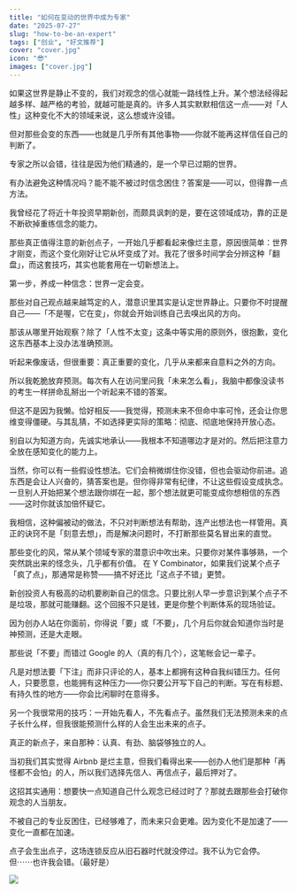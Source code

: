 ```yaml
---
title: "如何在变动的世界中成为专家"
date: "2025-07-27"
slug: "how-to-be-an-expert"
tags: ["创业", "好文推荐"]
cover: "cover.jpg"
icon: "😎"
images: ["cover.jpg"]
---
```

如果这世界是静止不变的，我们对观念的信心就能一路线性上升。某个想法经得起越多样、越严格的考验，就越可能是真的。许多人其实默默相信这一点——对「人性」这种变化不大的领域来说，这么想或许没错。



但对那些会变的东西——也就是几乎所有其他事物——你就不能再这样信任自己的判断了。



专家之所以会错，往往是因为他们精通的，是一个早已过期的世界。



有办法避免这种情况吗？能不能不被过时信念困住？答案是——可以，但得靠一点方法。



我曾经花了将近十年投资早期新创，而颇具讽刺的是，要在这领域成功，靠的正是不断砍掉重练信念的能力。



那些真正值得注意的新创点子，一开始几乎都看起来像烂主意，原因很简单：世界才刚变，而这个变化刚好让它从坏变成了对。我花了很多时间学会分辨这种「翻盘」，而这套技巧，其实也能套用在一切新想法上。



第一步，养成一种信念：世界一定会变。



那些对自己观点越来越笃定的人，潜意识里其实是认定世界静止。只要你不时提醒自己——「不是喔，它在变」，你就会开始训练自己去嗅出风的方向。



那该从哪里开始观察？除了「人性不太变」这条中等实用的原则外，很抱歉，变化这东西基本上没办法准确预测。



听起来像废话，但很重要：真正重要的变化，几乎从来都来自意料之外的方向。



所以我乾脆放弃预测。每次有人在访问里问我「未来怎么看」，我脑中都像没读书的考生一样拼命乱掰出一个听起来不错的答案。



但这不是因为我懒。恰好相反——我觉得，预测未来不但命中率可怜，还会让你思维变得僵硬。与其乱猜，不如选择更实际的策略：彻底、彻底地保持开放心态。



别自以为知道方向，先诚实地承认——我根本不知道哪边才是对的。然后把注意力全放在感知变化的能力上。



当然，你可以有一些假设性想法。它们会稍微绑住你没错，但也会驱动你前进。追东西是会让人兴奋的，猜答案也是。但你得非常有纪律，不让这些假设变成执念。
一旦别人开始把某个想法跟你绑在一起，那个想法就更可能变成你想相信的东西——这时你就该加倍怀疑它。



我相信，这种偏被动的做法，不只对判断想法有帮助，连产出想法也一样管用。真正的诀窍不是「刻意去想」，而是解决问题时，不打断那些莫名冒出来的直觉。



那些变化的风，常从某个领域专家的潜意识中吹出来。只要你对某件事够熟，一个突然跳出来的怪念头，几乎都有价值。
在 Y Combinator，如果我们说某个点子「疯了点」，那通常是称赞——搞不好还比「这点子不错」更赞。



新创投资人有极高的动机要刷新自己的信念。只要比别人早一步意识到某个点子不是垃圾，那就可能赚翻。这个回报不只是钱，更是你整个判断体系的现场验证。



因为创办人站在你面前，你得说「要」或「不要」，几个月后你就会知道你当时是神预测，还是大走眼。



那些说「不要」而错过 Google 的人（真的有几个），这笔帐会记一辈子。



凡是对想法要「下注」而非只评论的人，基本上都拥有这种自我纠错压力。任何人，只要愿意，也能拥有这种压力——你只要公开写下自己的判断。写在有标题、有持久性的地方——你会比闲聊时在意得多。



另一个我很常用的技巧：一开始先看人，不先看点子。虽然我们无法预测未来的点子长什么样，但我很能预测什么样的人会生出未来的点子。



真正的新点子，来自那种：认真、有劲、脑袋够独立的人。



当初我们其实觉得 Airbnb 是烂主意，但我们看得出来——创办人他们是那种「再怪都不会怕」的人，所以我们选择先信人、再信点子，最后押对了。



这招其实通用：想要快一点知道自己什么观念已经过时了？那就去跟那些会打破你观念的人当朋友。



不被自己的专业反困住，已经够难了，而未来只会更难。因为变化不是加速了——变化一直都在加速。



点子会生出点子，这场连锁反应从旧石器时代就没停过。我不认为它会停。
但⋯⋯也许我会错。（最好是）




![](https://prod-files-secure.s3.us-west-2.amazonaws.com/112d0858-5090-4d34-a606-b75eb8d65fd2/46476355-9cf3-4e99-9b7a-3531bc426380/1000202064.png?X-Amz-Algorithm=AWS4-HMAC-SHA256&X-Amz-Content-Sha256=UNSIGNED-PAYLOAD&X-Amz-Credential=ASIAZI2LB466RSVZCCCH%2F20250731%2Fus-west-2%2Fs3%2Faws4_request&X-Amz-Date=20250731T171604Z&X-Amz-Expires=3600&X-Amz-Security-Token=IQoJb3JpZ2luX2VjELH%2F%2F%2F%2F%2F%2F%2F%2F%2F%2FwEaCXVzLXdlc3QtMiJHMEUCIQCQeGNlwNHF04KMLITRn%2BnDQlmN0M5rYhKEzLtwyUcZ%2BwIgLHf4gWz8iLM0sffCKglC8A54Jf5slfXm9yxFaIxh0ikqiAQI2v%2F%2F%2F%2F%2F%2F%2F%2F%2F%2FARAAGgw2Mzc0MjMxODM4MDUiDLxfITYRhIEvqeCSVircA9J3zbkExm0n3jrjUTP0%2FE6%2FaMYKVDgscT5mFk1UINaGCLSw7tG9MTSiLCsKlCuPYjDjKJEJ%2FNuNnaCxqgFArEwWV4Twp%2FghP3MOxbS%2B4TQ6B9NEDCcZyIptf1vRB8k%2FjMGyiInUrwnhEcgalY%2FQozpo5gOLosyO3uAGGm6iyauPNWWwlLDvpVtDH7sE15DdCjO6WxOQ19J%2BHkApANygDGP6Fg6BxHfhElvq%2BOjevXu7Ugh%2FxAcJ%2FtNiqOm5DqXGachZetr2eaOll7dCQhGRX28u8mHbyNDAqaf%2Bb2k3PtuQND6iL8N4apH9zXbREdYdFNLuzNx%2FTZItH6rdfpF7Tg64N0%2Bq6NkuJUNeEPhkW%2Ffy7tv0JgGM77MDEGiyp9eGDPHDq2bLSSE0IKHJIG%2Bc2BX7lm2NFd9moqVqXmPpdUyWuksAbMiAwibiARyc0VCUTWJ2anKuDJUniv4w9Aq2zH1zmORWPP2%2BqI8qEXpd4BeYGckGwO47eMN%2FvoPGzSSyxMrkVB9hPctzLclXxq%2BdFtRod41KtieqI1NaTQ6QIP54wJknLERsdzjDaLU%2FQZ0Jude8MXWeo5YdPWgzT7%2FAUxyRbBPuCGpQbbJWNkn2yrfCeIyIP7kqisJiOjozMOPArsQGOqUBID6D%2FzPuKy%2FcFUJc8eEJd60VEwelDnvL9llifJWDTcgQlQwOAvSeGzBAwttBQWB28HfO%2FZ5oEtKOW2Z7WyAA82ZXP1q%2FAmizH1f0iCx4zh4jsLvsmswEYtCvyVMYDuws6oPdwgkmLto4NthS3ORlhhjdzJpMeLDFp6ynLOOfNhpcVB08pnCWYzEqZJanQ5okp%2Fc4lm1MkocTemG3VRmYwBRmEQ3O&X-Amz-Signature=bf9b2a323597e7a4f15a3e2ed917cd18b7bc0a0fa9d10a83e9060366fdf962a0&X-Amz-SignedHeaders=host&x-amz-checksum-mode=ENABLED&x-id=GetObject)

